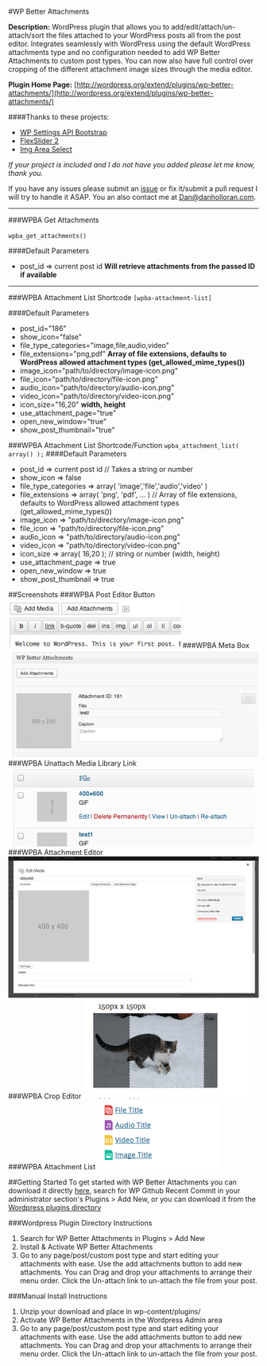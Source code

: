 #WP Better Attachments

**Description:** WordPress plugin that allows you to add/edit/attach/un-attach/sort the files attached to your WordPress posts all from the post editor.  Integrates seamlessly with WordPress using the default WordPress attachments type and no configuration needed to add WP Better Attachments to custom post types. You can now also have full control over cropping of the different attachment image sizes through the media editor.

**Plugin Home Page:** [http://wordpress.org/extend/plugins/wp-better-attachments/](http://wordpress.org/extend/plugins/wp-better-attachments/)


####Thanks to these projects:

- [WP Settings API Bootstrap](https://github.com/DerekMarcinyshyn/wp-settings-api-bootstrap)
- [FlexSlider 2](http://www.woothemes.com/flexslider/2/)
- [Img Area Select](http://odyniec.net/projects/imgareaselect/)


*If your project is included and I do not have you added please let me know, thank you.*


If you have any issues please submit an [issue](https://github.com/DHolloran/wp-better-attachments/issues/new) or fix it/submit a pull request I will try to handle it ASAP. You an also contact me at [Dan@danholloran.com](mailto:dan@danholloran.com).

---
###WPBA Get Attachments

`wpba_get_attachments()`

####Default Parameters
- post_id => current post id **Will retrieve attachments from the passed ID if available**

---

###WPBA Attachment List Shortcode
`[wpba-attachment-list]`

####Default Parameters
- post_id="186"
- show_icon="false"
- file_type_categories="image,file,audio,video"
- file_extensions="png,pdf" **Array of file extensions, defaults to WordPress allowed attachment types (get_allowed_mime_types())**
- image_icon="path/to/directory/image-icon.png"
- file_icon="path/to/directory/file-icon.png"
- audio_icon="path/to/directory/audio-icon.png"
- video_icon="path/to/directory/video-icon.png"
- icon_size="16,20" **width, height**
- use_attachment_page="true"
- open_new_window="true"
- show_post_thumbnail="true"

###WPBA Attachment List Shortcode/Function
`wpba_attachment_list( array() );`
####Default Parameters
- post_id				=>	current post id // Takes a string or number
- show_icon 			=>	false
- file_type_categories	=>	array( 'image','file','audio','video' )
- file_extensions 		=>	array( 'png', 'pdf', ... ) // Array of file extensions, defaults to WordPress allowed attachment types (get_allowed_mime_types())
- image_icon			=>	"path/to/directory/image-icon.png"
- file_icon				=>	"path/to/directory/file-icon.png"
- audio_icon			=>	"path/to/directory/audio-icon.png"
- video_icon			=>	"path/to/directory/video-icon.png"
- icon_size				=>	array( 16,20 ); // string or number (width, height)
- use_attachment_page	=>	true
- open_new_window		=>	true
- show_post_thumbnail	=>	true

##Screenshots
###WPBA Post Editor Button
![WPBA Post Editor Button](screenshot-1.png)
###WPBA Meta Box
![WPBA Meta Box](screenshot-2.png)
###WPBA Unattach Media Library Link
![WPBA Unattach Media Library Link](screenshot-3.png)
###WPBA Attachment Editor
![WPBA Attachment Editor](screenshot-4.png)
###WPBA Crop Editor
![WPBA Crop Editor](screenshot-5.png)
###WPBA Attachment List
![WPBA Crop Editor](screenshot-6.png)

##Getting Started
To get started with WP Better Attachments you can download it directly [here](https://github.com/DHolloran/wp-better-attachments/archive/master.zip), search for WP Github Recent Commit in your administrator section's Plugins > Add New, or you can download it from the [Wordpress plugins directory](http://wordpress.org/extend/plugins/wp-github-recent-commit/)


###Wordpress Plugin Directory Instructions
1. Search for WP Better Attachments in Plugins > Add New
2. Install &amp; Activate WP Better Attachments
3. Go to any page/post/custom post type and start editing your attachments with ease. Use the add attachments button to add new attachments. You can Drag and drop your attachments to arrange their menu order.  Click the Un-attach link to un-attach the file from your post.

###Manual Install Instructions
1. Unzip your download and place in wp-content/plugins/
2. Activate WP Better Attachments in the Wordpress Admin area
3. Go to any page/post/custom post type and start editing your attachments with ease. Use the add attachments button to add new attachments. You can Drag and drop your attachments to arrange their menu order.  Click the Un-attach link to un-attach the file from your post.

